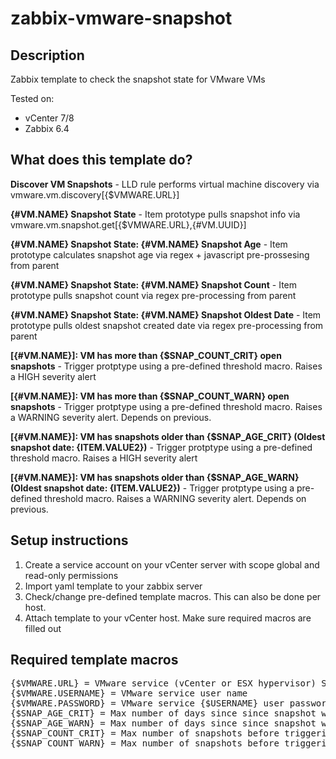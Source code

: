 # zabbix-vmware-snapshot

## Description

Zabbix template to check the snapshot state for VMware VMs

Tested on:
* vCenter 7/8
* Zabbix 6.4


## What does this template do?

<b>Discover VM Snapshots</b> - LLD rule performs virtual machine discovery via vmware.vm.discovery[{$VMWARE.URL}]

<b>{#VM.NAME} Snapshot State</b> - Item prototype pulls snapshot info via vmware.vm.snapshot.get[{$VMWARE.URL},{#VM.UUID}]

<b>{#VM.NAME} Snapshot State: {#VM.NAME} Snapshot Age</b> - Item prototype calculates snapshot age via regex + javascript pre-prossesing from parent

<b>{#VM.NAME} Snapshot State: {#VM.NAME} Snapshot Count</b> - Item prototype pulls snapshot count via regex pre-processing from parent

<b>{#VM.NAME} Snapshot State: {#VM.NAME} Snapshot Oldest Date</b> - Item prototype pulls oldest snapshot created date via regex pre-processing from parent

<b>[{#VM.NAME}]: VM has more than {$SNAP_COUNT_CRIT} open snapshots</b> - Trigger protptype using a pre-defined threshold macro. Raises a HIGH severity alert

<b>[{#VM.NAME}]: VM has more than {$SNAP_COUNT_WARN} open snapshots</b> - Trigger protptype using a pre-defined threshold macro. Raises a WARNING severity alert. Depends on previous.

<b>[{#VM.NAME}]: VM has snapshots older than {$SNAP_AGE_CRIT} (Oldest snapshot date: {ITEM.VALUE2})</b> - Trigger protptype using a pre-defined threshold macro. Raises a HIGH severity alert

<b>[{#VM.NAME}]: VM has snapshots older than {$SNAP_AGE_WARN} (Oldest snapshot date: {ITEM.VALUE2})</b> - Trigger protptype using a pre-defined threshold macro. Raises a WARNING severity alert. Depends on previous.


## Setup instructions

1. Create a service account on your vCenter server with scope global and read-only permissions
2. Import yaml template to your zabbix server
3. Check/change pre-defined template macros. This can also be done per host.
4. Attach template to your vCenter host. Make sure required macros are filled out


## Required template macros
<pre>
{$VMWARE.URL} = VMware service (vCenter or ESX hypervisor) SDK URL (https://servername/sdk)
{$VMWARE.USERNAME} = VMware service user name
{$VMWARE.PASSWORD} = VMware service {$USERNAME} user password
{$SNAP_AGE_CRIT} = Max number of days since since snapshot was opened before triggering a HIGH alert (Default: 3d)
{$SNAP_AGE_WARN} = Max number of days since since snapshot was opened before triggering a WARNING alert (Default: 1d)
{$SNAP_COUNT_CRIT} = Max number of snapshots before triggering a HIGH alert (Default: 3)
{$SNAP_COUNT_WARN} = Max number of snapshots before triggering a WARNING alert (Default: 1)
</pre>


